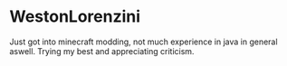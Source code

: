 # WestonLorenzini
Just got into minecraft modding, not much experience in java in general aswell. Trying my best and appreciating criticism.
